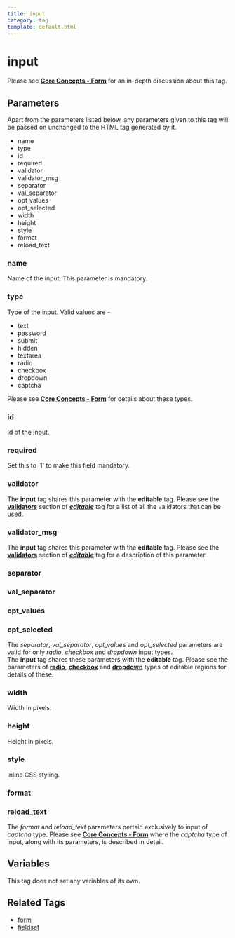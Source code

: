 ```yaml
---
title: input
category: tag
template: default.html
---
```


# input

Please see [**Core Concepts - Form**](../../concepts/forms.html) for an in-depth discussion about this tag.

## Parameters

<p class="success">Apart from the parameters listed below, any parameters given to this tag will be passed on unchanged to the HTML tag generated by it.</p>

*   name
*   type
*   id
*   required
*   validator
*   validator\_msg
*   separator
*   val\_separator
*   opt\_values
*   opt\_selected
*   width
*   height
*   style
*   format
*   reload\_text

### name

Name of the input. This parameter is mandatory.

### type

Type of the input. Valid values are -

*   text
*   password
*   submit
*   hidden
*   textarea
*   radio
*   checkbox
*   dropdown
*   captcha

Please see [**Core Concepts - Form**](../../concepts/forms.html) for details about these types.

### id

Id of the input.

### required

Set this to '1' to make this field mandatory.

### validator

The **input** tag shares this parameter with the **editable** tag. Please see the [**validators**](../editable.html#validator) section of [__*editable*__](../editable.html) tag for a list of all the validators that can be used.

### validator_msg

The **input** tag shares this parameter with the **editable** tag. Please see the [**validators**](../editable.html#validator) section of [__*editable*__](../editable.html) tag for a description of this parameter.

### separator

### val_separator

### opt_values

### opt_selected

The _separator_, *val\_separator*, *opt\_values* and *opt\_selected* parameters are valid for only _radio_, _checkbox_ and _dropdown_ input types.<br/>
The **input** tag shares these parameters with the **editable** tag. Please see the parameters of [**radio**](../editable/radio.html#parameters), [**checkbox**](../editable/checkbox.html#parameters) and [**dropdown**](../editable/dropdown.html#parameters) types of editable regions for details of these.

### width

Width in pixels.

### height

Height in pixels.

### style

Inline CSS styling.

### format

### reload_text

The _format_ and *reload\_text* parameters pertain exclusively to input of _captcha_ type. Please see [**Core Concepts - Form**](../../concepts/forms.html) where the _captcha_ type of input, along with its parameters, is described in detail.

## Variables

This tag does not set any variables of its own.

## Related Tags

*   [form](../form.html)
*   [fieldset](../fieldset.html)
